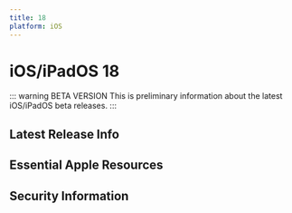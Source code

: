 ```yaml
---
title: 18
platform: iOS
---
```


# iOS/iPadOS 18 <Badge type="tip" text="beta version" />

::: warning BETA VERSION 
This is preliminary information about the latest iOS/iPadOS beta releases.
:::


<script setup>
import LatestFeatures from './components/LatestFeatures.vue';
import SecurityInfo from './components/SecurityInfo.vue';

const frontmatter = {
  title: 'iOS 18',
  platform: 'iOS',
  stage: 'release',
};
</script>

## Latest Release Info
<LatestFeatures :title="frontmatter.title" :platform="frontmatter.platform" :stage="frontmatter.stage" />

## Essential Apple Resources
<LinksComponent :title="frontmatter.title" :platform="frontmatter.platform" :stage="frontmatter.stage" />

## Security Information
<SecurityInfo :title="frontmatter.title" :platform="frontmatter.platform" :stage="frontmatter.stage" />
